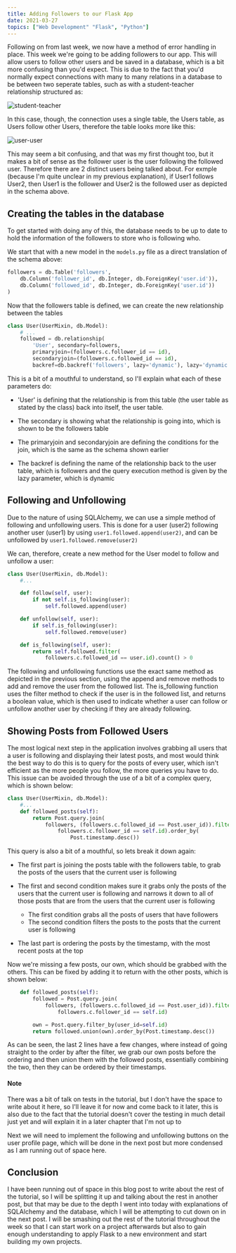 ```yaml
---
title: Adding Followers to our Flask App
date: 2021-03-27
topics: ["Web Development" "Flask", "Python"]
---
```


Following on from last week, we now have a method of error handling in place. This week we're going to be adding followers to our app. This will allow users to follow other users and be saved in a database, which is a bit more confusing than you'd expect. This is due to the fact that you'd normally expect connections with many to many relations in a database to be between two seperate tables, such as with a student-teacher relationship structured as:

![student-teacher](https://blog.miguelgrinberg.com/static/images/mega-tutorial/ch08-students-teachers.png)

In this case, though, the connection uses a single table, the Users table, as Users follow other Users, therefore the table looks more like this:

![user-user](https://blog.miguelgrinberg.com/static/images/mega-tutorial/ch08-followers-schema.png)

This may seem a bit confusing, and that was my first thought too, but it makes a bit of sense as the follower user is the user following the followed user. Therefore there are 2 distinct users being talked about. For exmple (because I'm quite unclear in my previous explanation), if User1 follows User2, then User1 is the follower and User2 is the followed user as depicted in the schema above.

## Creating the tables in the database
To get started with doing any of this, the database needs to be up to date to hold the information of the followers to store who is following who.

We start that with a new model in the `models.py` file as a direct translation of the schema above:

```py
followers = db.Table('followers',
    db.Column('follower_id', db.Integer, db.ForeignKey('user.id')),
    db.Column('followed_id', db.Integer, db.ForeignKey('user.id'))
)
```

Now that the followers table is defined, we can create the new relationship between the tables

```py
class User(UserMixin, db.Model):
    # ...
    followed = db.relationship(
        'User', secondary=followers,
        primaryjoin=(followers.c.follower_id == id),
        secondaryjoin=(followers.c.followed_id == id),
        backref=db.backref('followers', lazy='dynamic'), lazy='dynamic')
```

This is a bit of a mouthful to understand, so I'll explain what each of these parameters do:

* 'User' is defining that the relationship is from this table (the user table as stated by the class) back into itself, the user table.

* The secondary is showing what the relationship is going into, which is shown to be the followers table

* The primaryjoin and secondaryjoin are defining the conditions for the join, which is the same as the schema shown earlier

* The backref is defining the name of the relationship back to the user table, which is followers and the query execution method is given by the lazy parameter, which is dynamic

## Following and Unfollowing
Due to the nature of using SQLAlchemy, we can use a simple method of following and unfollowing users. This is done for a user (user2) following another user (user1) by using `user1.followed.append(user2)`, and can be unfollowed by `user1.followed.remove(user2)`

We can, therefore, create a new method for the User model to follow and unfollow a user:

```py
class User(UserMixin, db.Model):
    #...

    def follow(self, user):
        if not self.is_following(user):
            self.followed.append(user)

    def unfollow(self, user):
        if self.is_following(user):
            self.followed.remove(user)

    def is_following(self, user):
        return self.followed.filter(
            followers.c.followed_id == user.id).count() > 0
```

The following and unfollowing functions use the exact same method as depicted in the previous section, using the append and remove methods to add and remove the user from the followed list. The is_following function uses the filter method to check if the user is in the followed list, and returns a boolean value, which is then used to indicate whether a user can follow or unfollow another user by checking if they are already following.

## Showing Posts from Followed Users
The most logical next step in the application involves grabbing all users that a user is following and displaying their latest posts, and most would think the best way to do this is to query for the posts of every user, which isn't efficient as the more people you follow, the more queries you have to do. This issue can be avoided through the use of a bit of a complex query, which is shown below:

```py
class User(UserMixin, db.Model):
    #...
    def followed_posts(self):
        return Post.query.join(
            followers, (followers.c.followed_id == Post.user_id)).filter(
                followers.c.follower_id == self.id).order_by(
                    Post.timestamp.desc())
```

This query is also a bit of a mouthful, so lets break it down again:

* The first part is joining the posts table with the followers table, to grab the posts of the users that the current user is following

* The first and second condition makes sure it grabs only the posts of the users that the current user is following and narrows it down to all of those posts that are from the users that the current user is following
    * The first condition grabs all the posts of users that have followers
    * The second condition filters the posts to the posts that the current user is following

* The last part is ordering the posts by the timestamp, with the most recent posts at the top

Now we're missing a few posts, our own, which should be grabbed with the others. This can be fixed by adding it to return with the other posts, which is shown below:

```py
    def followed_posts(self):
        followed = Post.query.join(
            followers, (followers.c.followed_id == Post.user_id)).filter(
                followers.c.follower_id == self.id)

        own = Post.query.filter_by(user_id=self.id)
        return followed.union(own).order_by(Post.timestamp.desc())
```

As can be seen, the last 2 lines have a few changes, where instead of going straight to the order by after the filter, we grab our own posts before the ordering and then union them with the followed posts, essentially combining the two, then they can be ordered by their timestamps.

#### Note
There was a bit of talk on tests in the tutorial, but I don't have the space to write about it here, so I'll leave it for now and come back to it later, this is also due to the fact that the tutorial doesn't cover the testing in much detail just yet and will explain it in a later chapter that I'm not up to

Next we will need to implement the following and unfollowing buttons on the user profile page, which will be done in the next post but more condensed as I am running out of space here.

## Conclusion
I have been running out of space in this blog post to write about the rest of the tutorial, so I will be splitting it up and talking about the rest in another post, but that may be due to the depth I went into today with explanations of SQLAlchemy and the database, which I will be attempting to cut down on in the next post. I will be smashing out the rest of the tutorial throughout the week so that I can start work on a project afterwards but also to gain enough understanding to apply Flask to a new environment and start building my own projects.